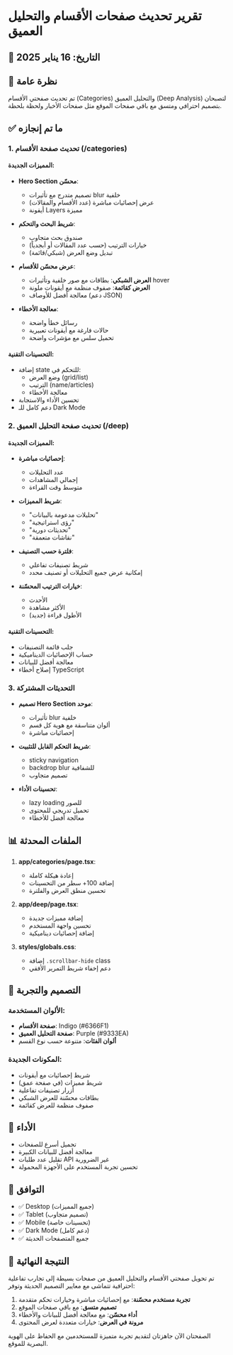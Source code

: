 # تقرير تحديث صفحات الأقسام والتحليل العميق

## 📅 التاريخ: 16 يناير 2025

## 📝 نظرة عامة
تم تحديث صفحتي الأقسام (Categories) والتحليل العميق (Deep Analysis) لتصبحان بتصميم احترافي ومتسق مع باقي صفحات الموقع مثل صفحات الأخبار ولحظة بلحظة.

## ✅ ما تم إنجازه

### 1. **تحديث صفحة الأقسام (/categories)**

#### المميزات الجديدة:
- **Hero Section محسّن**:
  - تصميم متدرج مع تأثيرات blur خلفية
  - عرض إحصائيات مباشرة (عدد الأقسام والمقالات)
  - أيقونة Layers مميزة

- **شريط البحث والتحكم**:
  - صندوق بحث متجاوب
  - خيارات الترتيب (حسب عدد المقالات أو أبجدياً)
  - تبديل وضع العرض (شبكي/قائمة)

- **عرض محسّن للأقسام**:
  - **العرض الشبكي**: بطاقات مع صور خلفية وتأثيرات hover
  - **العرض كقائمة**: صفوف منظمة مع أيقونات ملونة
  - معالجة أفضل للأوصاف (دعم JSON)

- **معالجة الأخطاء**:
  - رسائل خطأ واضحة
  - حالات فارغة مع أيقونات تعبيرية
  - تحميل سلس مع مؤشرات واضحة

#### التحسينات التقنية:
- إضافة state للتحكم في:
  - وضع العرض (grid/list)
  - الترتيب (name/articles)
  - معالجة الأخطاء
- تحسين الأداء والاستجابة
- دعم كامل للـ Dark Mode

### 2. **تحديث صفحة التحليل العميق (/deep)**

#### المميزات الجديدة:
- **إحصائيات مباشرة**:
  - عدد التحليلات
  - إجمالي المشاهدات
  - متوسط وقت القراءة

- **شريط المميزات**:
  - "تحليلات مدعومة بالبيانات"
  - "رؤى استراتيجية"
  - "تحديثات دورية"
  - "نقاشات متعمقة"

- **فلترة حسب التصنيف**:
  - شريط تصنيفات تفاعلي
  - إمكانية عرض جميع التحليلات أو تصنيف محدد

- **خيارات الترتيب المحسّنة**:
  - الأحدث
  - الأكثر مشاهدة
  - الأطول قراءة (جديد)

#### التحسينات التقنية:
- جلب قائمة التصنيفات
- حساب الإحصائيات الديناميكية
- معالجة أفضل للبيانات
- إصلاح أخطاء TypeScript

### 3. **التحديثات المشتركة**

- **تصميم Hero Section موحد**:
  - تأثيرات blur خلفية
  - ألوان متناسقة مع هوية كل قسم
  - إحصائيات مباشرة

- **شريط التحكم القابل للتثبيت**:
  - sticky navigation
  - backdrop blur للشفافية
  - تصميم متجاوب

- **تحسينات الأداء**:
  - lazy loading للصور
  - تحميل تدريجي للمحتوى
  - معالجة أفضل للأخطاء

## 📊 الملفات المحدثة

1. **app/categories/page.tsx**:
   - إعادة هيكلة كاملة
   - إضافة 100+ سطر من التحسينات
   - تحسين منطق العرض والفلترة

2. **app/deep/page.tsx**:
   - إضافة مميزات جديدة
   - تحسين واجهة المستخدم
   - إضافة إحصائيات ديناميكية

3. **styles/globals.css**:
   - إضافة `.scrollbar-hide` class
   - دعم إخفاء شريط التمرير الأفقي

## 🎨 التصميم والتجربة

### الألوان المستخدمة:
- **صفحة الأقسام**: Indigo (#6366F1)
- **صفحة التحليل العميق**: Purple (#9333EA)
- **ألوان الفئات**: متنوعة حسب نوع القسم

### المكونات الجديدة:
- شريط إحصائيات مع أيقونات
- شريط مميزات (في صفحة عمق)
- أزرار تصنيفات تفاعلية
- بطاقات محسّنة للعرض الشبكي
- صفوف منظمة للعرض كقائمة

## 🚀 الأداء

- تحميل أسرع للصفحات
- معالجة أفضل للبيانات الكبيرة
- تقليل عدد طلبات API غير الضرورية
- تحسين تجربة المستخدم على الأجهزة المحمولة

## 📱 التوافق

- ✅ Desktop (جميع المميزات)
- ✅ Tablet (تصميم متجاوب)
- ✅ Mobile (تحسينات خاصة)
- ✅ Dark Mode (دعم كامل)
- ✅ جميع المتصفحات الحديثة

## 🎯 النتيجة النهائية

تم تحويل صفحتي الأقسام والتحليل العميق من صفحات بسيطة إلى تجارب تفاعلية احترافية تتماشى مع معايير التصميم الحديثة وتوفر:

1. **تجربة مستخدم محسّنة**: مع إحصائيات مباشرة وخيارات تحكم متقدمة
2. **تصميم متسق**: مع باقي صفحات الموقع
3. **أداء محسّن**: مع معالجة أفضل للبيانات والأخطاء
4. **مرونة في العرض**: خيارات متعددة لعرض المحتوى

الصفحتان الآن جاهزتان لتقديم تجربة متميزة للمستخدمين مع الحفاظ على الهوية البصرية للموقع. 